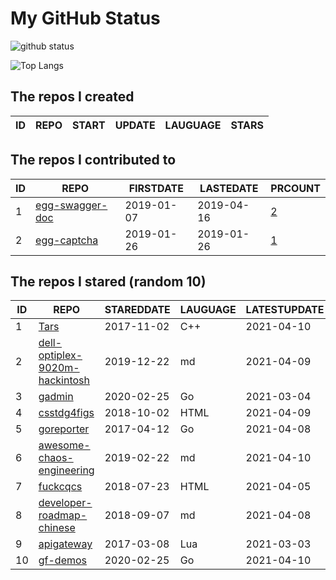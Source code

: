# My GitHub Status

<img src="https://github-readme-stats-1.yihong0618.vercel.app/api?username=jc-lathander&show_icons=true&&&hide_title=true&count_private=true" alt="github status" />

![Top Langs](https://github-readme-stats-1.yihong0618.vercel.app/api/top-langs/?username=jc-lathander&layout=compact)

<!--START_SECTION:my_github-->
## The repos I created
| ID | REPO | START | UPDATE | LAUGUAGE | STARS |
|----|------|-------|--------|----------|-------|

## The repos I contributed to
| ID |                                REPO                                | FIRSTDATE  | LASTEDATE  |                                          PRCOUNT                                           |
|----|--------------------------------------------------------------------|------------|------------|--------------------------------------------------------------------------------------------|
|  1 | [egg-swagger-doc](https://github.com/Yanshijie-EL/egg-swagger-doc) | 2019-01-07 | 2019-04-16 | [2](https://github.com/Yanshijie-EL/egg-swagger-doc/pulls?q=is%3Apr+author%3Ajc-lathander) |
|  2 | [egg-captcha](https://github.com/Raoul1996/egg-captcha)            | 2019-01-26 | 2019-01-26 | [1](https://github.com/Raoul1996/egg-captcha/pulls?q=is%3Apr+author%3Ajc-lathander)        |

## The repos I stared (random 10)
| ID |                                             REPO                                              | STAREDDATE | LAUGUAGE | LATESTUPDATE |
|----|-----------------------------------------------------------------------------------------------|------------|----------|--------------|
|  1 | [Tars](https://github.com/TarsCloud/Tars)                                                     | 2017-11-02 | C++      | 2021-04-10   |
|  2 | [dell-optiplex-9020m-hackintosh](https://github.com/mingcheng/dell-optiplex-9020m-hackintosh) | 2019-12-22 | md       | 2021-04-09   |
|  3 | [gadmin](https://github.com/hailaz/gadmin)                                                    | 2020-02-25 | Go       | 2021-03-04   |
|  4 | [csstdg4figs](https://github.com/meyerweb/csstdg4figs)                                        | 2018-10-02 | HTML     | 2021-04-09   |
|  5 | [goreporter](https://github.com/360EntSecGroup-Skylar/goreporter)                             | 2017-04-12 | Go       | 2021-04-08   |
|  6 | [awesome-chaos-engineering](https://github.com/dastergon/awesome-chaos-engineering)           | 2019-02-22 | md       | 2021-04-10   |
|  7 | [fuckcqcs](https://github.com/fuckcqcs/fuckcqcs)                                              | 2018-07-23 | HTML     | 2021-04-05   |
|  8 | [developer-roadmap-chinese](https://github.com/goodjack/developer-roadmap-chinese)            | 2018-09-07 | md       | 2021-04-08   |
|  9 | [apigateway](https://github.com/adobe-apiplatform/apigateway)                                 | 2017-03-08 | Lua      | 2021-03-03   |
| 10 | [gf-demos](https://github.com/gogf/gf-demos)                                                  | 2020-02-25 | Go       | 2021-04-10   |

<!--END_SECTION:my_github-->
